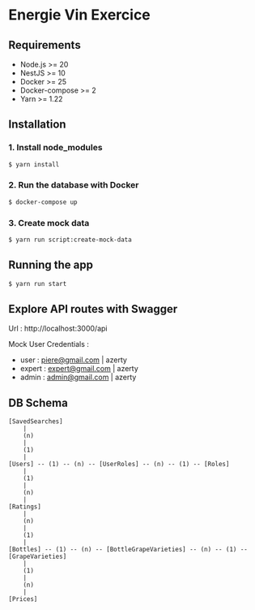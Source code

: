 # Energie Vin Exercice

## Requirements

- Node.js >= 20
- NestJS >= 10
- Docker >= 25
- Docker-compose >= 2
- Yarn >= 1.22

## Installation

### 1. Install node_modules
```bash
$ yarn install
```

### 2. Run the database with Docker
```bash
$ docker-compose up
```

### 3. Create mock data

```bash
$ yarn run script:create-mock-data
```

## Running the app

```bash
$ yarn run start
```

## Explore API routes with Swagger

Url : http://localhost:3000/api

Mock User Credentials  :

- user : piere@gmail.com | azerty
- expert : expert@gmail.com | azerty
- admin : admin@gmail.com | azerty

## DB Schema

```
[SavedSearches]
	|
    (n)
    |
    (1)
    |
[Users] -- (1) -- (n) -- [UserRoles] -- (n) -- (1) -- [Roles]
    |
    (1)
    |
    (n)
    |
[Ratings]
    |
    (n)
    |
    (1)
    |
[Bottles] -- (1) -- (n) -- [BottleGrapeVarieties] -- (n) -- (1) -- [GrapeVarieties]
	|
    (1)
    |
    (n)
    |
[Prices]
```
